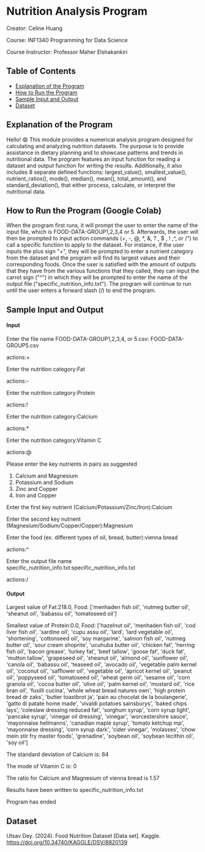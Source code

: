 # Nutrition Analysis Program

Creator: Celine Huang 

Course: INF1340 Programming for Data Science

Course Instructor: Professor Maher Elshakankiri


## Table of Contents
- [Explanation of the Program](#explanation-of-the-program)
- [How to Run the Program](#how-to-run-the-program)
- [Sample Input and Output](#sample-input-and-output)
- [Dataset](#dataset)
 
## Explanation of the Program 
Hello! :smile: This module provides a numerical analysis program designed for calculating and analyzing nutrition datasets.
The purpose is to provide assistance in dietary planning and to showcase patterns and trends in nutritional data.
The program features an input function for reading a dataset and output function for writing the results. 
Additionally, it also includes 8 separate defined functions: largest_value(), smallest_value(), nutrient_ratios(), mode(), median(), mean(), total_amount(), and standard_deviation(), that either process, calculate, or interpret the nutritional data. 

## How to Run the Program (Google Colab)
When the program first runs, it will prompt the user to enter the name of the input file, which is FOOD-DATA-GROUP1,2,3,4 or 5. Afterwards, the user will then be prompted to input action commands (+, -, @, *, &, ? , $ , ! ,^, or /") to call a specific function to apply to the dataset. For instance, if the user inputs the plus sign "+", they will be prompted to enter a nutrient category from the dataset and the program will find its largest values and their corresponding foods. Once the user is satisfied with the amount of outputs that they have from the various functions that they called, they can input the carrot sign ("^") in which they will be prompted to enter the name of the output file ("specific_nutrition_info.txt"). The program will continue to run until the user enters a forward slash (/) to end the program. 

## Sample Input and Output

#### Input
Enter the file name FOOD-DATA-GROUP1,2,3,4, or 5.csv: FOOD-DATA-GROUP5.csv

actions:+

Enter the nutrition category:Fat

actions:-

Enter the nutrition category:Protein

actions:!

Enter the nutrition category:Calcium

actions:*

Enter the nutrition category:Vitamin C

actions:@

Please enter the key nutrients in pairs as suggested
1. Calcium and Magnesium
2. Potassium and Sodium
3. Zinc and Copper
4. Iron and Copper

Enter the first key nutrient (Calcium/Potassium/Zinc/Iron):Calcium

Enter the second key nutrient (Magnesium/Sodium/Copper/Copper):Magnesium

Enter the food (ex. different types of oil, bread, butter):vienna bread

actions:^

Enter the output file name specific_nutrition_info.txt:specific_nutrition_info.txt

actions:/

#### Output

Largest value of Fat:218.0, Food: ['menhaden fish oil', 'nutmeg butter oil', 'sheanut oil', 'babassu oil', 'tomatoseed oil']

Smallest value of Protein:0.0, Food: ['hazelnut oil', 'menhaden fish oil', 'cod liver fish oil', 'sardine oil', 'cupu assu oil', 'lard', 'lard vegetable oil', 'shortening', 'cottonseed oil', 'soy margarine', 'salmon fish oil', 'nutmeg butter oil', 'sour cream shoprite', 'ucuhuba butter oil', 'chicken fat', 'herring fish oil', 'bacon grease', 'turkey fat', 'beef tallow', 'goose fat', 'duck fat', 'mutton tallow', 'grapeseed oil', 'sheanut oil', 'almond oil', 'sunflower oil', 'canola oil', 'babassu oil', 'teaseed oil', 'avocado oil', 'vegetable palm kernel oil', 'coconut oil', 'safflower oil', 'vegetable oil', 'apricot kernel oil', 'peanut oil', 'poppyseed oil', 'tomatoseed oil', 'wheat germ oil', 'sesame oil', 'corn granola oil', 'cocoa butter oil', 'olive oil', 'palm kernel oil', 'mustard oil', 'rice bran oil', 'fusilli cucina', 'whole wheat bread natures own', 'high protein bread dr zaks', 'butter toastbrot ja', 'pain au chocolat de la boulangerie', 'gatto di patate home made', 'vivaldi potatoes sainsburys', 'baked chips lays', 'coleslaw dressing reduced fat', 'sorghum syrup', 'corn syrup light', 'pancake syrup', 'vinegar oil dressing', 'vinegar', 'worcestershire sauce', 'mayonnaise hellmanns', 'canadian maple syrup', 'tomato ketchup mp', 'mayonnaise dressing', 'corn syrup dark', 'cider vinegar', 'molasses', 'chow mein stir fry master foods', 'grenadine', 'soybean oil', 'soybean lecithin oil', 'soy oil']

The standard deviation of Calcium is: 84

The mode of Vitamin C is: 0

The ratio for Calcium and Magnesium of vienna bread is 1.57

Results have been written to specific_nutrition_info.txt

Program has ended

## Dataset
Utsav Dey. (2024). Food Nutrition Dataset [Data set]. Kaggle. https://doi.org/10.34740/KAGGLE/DSV/8820139




